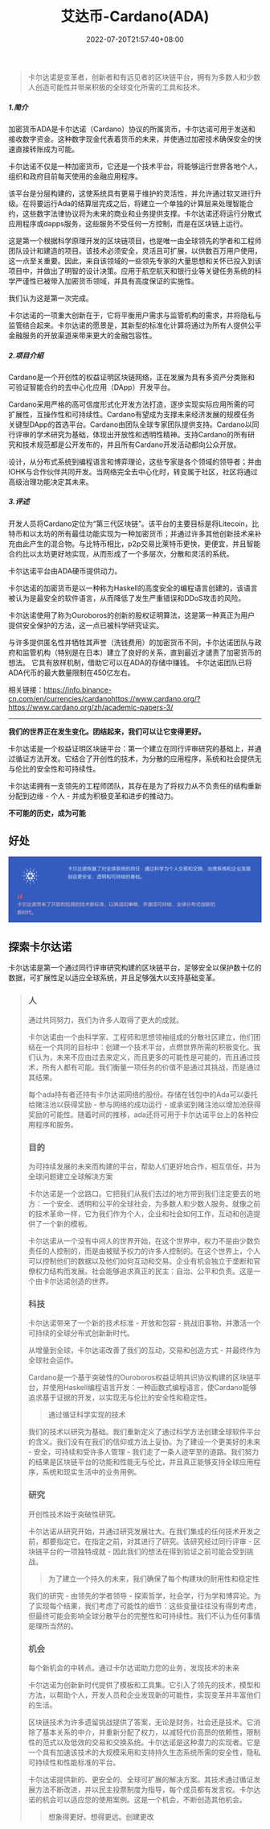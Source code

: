 ﻿---
weight: 
title: "艾达币-Cardano(ADA)"
description: "加密货币ADA是卡尔达诺（Cardano）协议的所属货币，卡尔达诺可用于发送和接收数字资金"
date: 2022-07-20T21:57:40+08:00
lastmod: 2022-07-20T16:45:40+08:00
draft: false
authors: ["kiki"]
featuredImage: "aidabi-cardanoada.webp"
link: "https://cardano.org/"
tags: ["数字代币","艾达币-Cardano(ADA)"]
categories: ["navigation"]
navigation: ["数字代币"]
lightgallery: true
toc: true
pinned: false
recommend: false
recommend1: false
---
> 卡尔达诺是变革者，创新者和有远见者的区块链平台，拥有为多数人和少数人创造可能性并带来积极的全球变化所需的工具和技术。

##### 1.简介

加密货币ADA是卡尔达诺（Cardano）协议的所属货币，卡尔达诺可用于发送和接收数字资金。这种数字现金代表着货币的未来，并使通过加密技术确保安全的快速直接转账成为可能。

卡尔达诺不仅是一种加密货币，它还是一个技术平台，将能够运行世界各地个人，组织和政府目前每天使用的金融应用程序。

该平台是分层构建的，这使系统具有更易于维护的灵活性，并允许通过软叉进行升级。在将要运行Ada的结算层完成之后，将建立一个单独的计算层来处理智能合约，这些数字法律协议将为未来的商业和业务提供支撑。卡尔达诺还将运行分散式应用程序或dapps服务，这些服务不受任何一方控制，而是在区块链上运行。

这是第一个根据科学原理开发的区块链项目，也是唯一由全球领先的学者和工程师团队设计和建造的项目。该技术必须安全，灵活且可扩展，以供数百万用户使用，这一点至关重要。因此，来自该领域的一些领先专家的大量思想和关怀已投入到该项目中，并做出了明智的设计决策。应用于航空航天和银行业等关键任务系统的科学严谨性已被带入加密货币领域，并具有高度保证的实施性。

我们认为这是第一次完成。

卡尔达诺的一项重大创新在于，它将平衡用户需求与监管机构的需求，并将隐私与监管结合起来。卡尔达诺的愿景是，其新型的标准化计算将通过为所有人提供公平金融服务的开放渠道来带来更大的金融包容性。

##### 2.项目介绍

Cardano是一个开创性的权益证明区块链网络，正在发展为具有多资产分类账和可验证智能合约的去中心化应用（DApp）开发平台。

Cardano采用严格的高可信度形式化开发方法打造，逐步实现实际应用所需的可扩展性，互操作性和可持续性。Cardano有望成为支撑未来经济发展的规模任务关键型DApp的首选平台。Cardano由团队全球专家团队提供支持。Cardano以同行评审的学术研究为基础，体现出开放性和透明性精神。支持Cardano的所有研究和技术规范都是公开发布的，并且所有Cardano开发活动都向公众开放。

设计，从分布式系统到编程语言和博弈理论，这些专家是各个领域的领导者；并由IOHK与合作伙伴共同开发。当网络完全去中心化时，转变属于社区，社区将通过高级治理功能决定其未来。

##### 3.评述

开发人员将Cardano定位为“第三代区块链”。该平台的主要目标是将Litecoin，比特币和以太坊的所有最佳功能实现为一种加密货币；并通过许多其他创新技术来补充由此产生的混合物。与比特币相比，p2p交易比莱特币更快，更便宜，并且智能合约比以太坊更好地实现，从而形成了一个多层次，分散和灵活的系统。

卡尔达诺平台由ADA硬币提供动力。

卡尔达诺的加密货币是以一种称为Haskell的高度安全的编程语言创建的，该语言被认为是最安全的软件语言，从而降低了发生严重错误和DDoS攻击的风险。

卡尔达诺使用了称为Ouroboros的创新的股权证明算法，这是第一种真正为用户提供安全保护的方法，这一点已被科学研究证实。

与许多提供匿名性并牺牲其声誉（洗钱费用）的加密货币不同，卡尔达诺团队与政府和监管机构（特别是在日本）建立了良好的关系，直到最近才谴责了加密货币的想法。
它具有放样机制，借助它可以在ADA的存储中赚钱。
卡尔达诺团队已将ADA代币的最大数量限制在450亿左右。

相关链接：https://info.binance-cn.com/en/currencies/cardanohttps://www.cardano.org/?https://www.cardano.org/zh/academic-papers-3/

----

**我们的世界正在发生变化。团结起来，我们可以让它变得更好。**

卡尔达诺是一个权益证明区块链平台：第一个建立在同行评审研究的基础上，并通过循证方法开发。它结合了开创性的技术，为分散的应用程序，系统和社会提供无与伦比的安全性和可持续性。

卡尔达诺拥有一支领先的工程师团队，其存在是为了将权力从不负责任的结构重新分配到边缘 - 个人 - 并成为积极变革和进步的推动力。

**不可能的历史，成为可能**

## 好处

![image-20220720200705947](image-20220720200705947.png)

## 探索卡尔达诺

卡尔达诺是第一个通过同行评审研究构建的区块链平台，足够安全以保护数十亿的数据，可扩展性足以适应全球系统，并且足够强大以支持基础变革。

> ### 人
>
> 通过共同努力，我们为许多人取得了更大的成就。
>
> 卡尔达诺由一个由科学家、工程师和思想领袖组成的分散社区建立，他们团结在一个共同的目标中：创建一个技术平台，点燃世界所需的积极变化。我们认为，未来不应由过去来定义，而且更多的可能性是可能的，而且通过技术，所有人都有可能。我们衡量一项任务的价值不是通过其挑战，而是通过其结果。
>
> 每个ada持有者还持有卡尔达诺网络的股份。存储在钱包中的Ada可以委托给赌注池以获得奖励 - 参与网络的成功运行 - 或承诺到赌注池以增加池获得奖励的可能性。随着时间的推移，ada还将可用于卡尔达诺平台上的各种应用程序和服务。
>
> ### 目的
>
> 为可持续发展的未来而构建的平台，帮助人们更好地合作，相互信任，并为全球问题建立全球解决方案
>
> 卡尔达诺是一个岔路口。它把我们从我们去过的地方带到我们注定要去的地方：一个安全、透明和公平的全球社会，为多数人和少数人服务。就像之前的技术革命一样，它为我们作为个人，企业和社会如何工作，互动和创造提供了一个新的模板。
>
> 卡尔达诺从一个没有中间人的世界开始，在这个世界中，权力不是由少数负责任的人控制的，而是由被赋予权力的许多人控制的。在这个世界上，个人可以控制他们的数据以及他们如何互动和交易。企业有机会独立于垄断和官僚权力结构而发展。社会能够追求真正的民主：自治、公平和负责。这是一个由卡尔达诺创造的世界。
>
> ### 科技
>
> 卡尔达诺带来了一个新的技术标准 - 开放和包容 - 挑战旧事物，并激活一个可持续的全球分布式创新新时代。
>
> 从增量到全球，卡尔达诺改善了我们的互动，交易和创造方式 - 并最终作为全球社会运作。
>
> Cardano是一个基于突破性的Ouroboros权益证明共识协议构建的区块链平台，并使用Haskell编程语言开发：一种函数式编程语言，使Cardano能够追求基于证据的开发，以实现无与伦比的安全性和稳定性。
>
> > 通过循证科学实现的技术
>
> 我们的技术以研究为基础。我们重新定义了通过科学方法创建全球软件平台的含义。我们没有在我们的信仰或方法上妥协。为了建设一个更美好的未来 - 安全，可持续和受许多人管理 - 我们走了一条人迹罕至的道路。我们努力的结果是区块链平台的功能和性能无与伦比，并且真正能够支持全球应用程序，系统和现实生活中的业务用例。
>
> ### 研究
>
> 开创性技术始于突破性研究。
>
> 卡尔达诺从研究开始，并通过研究发展壮大。在我们集成的任何技术开发之前，都要指定它。在指定之前，对其进行了研究。该研究经过同行评审 - 区块链平台的一项独特成就 - 因此我们的想法在得到验证之前可能会受到挑战。
>
> > 为了建立一个持久的未来，我们确保了每个构建块的耐用性和稳定性
>
> 我们的研究 - 由领先的学者领导 - 探索哲学，社会学，行为学和博弈论。为了实现每个结果，我们考虑了可能性的细节：这些变量往往没有得到考虑，但最终可能会影响全球分散平台的完整性和可持续性。我们不认为任何事情是理所当然的。
>
> ### 机会
>
> 每个新机会的中转点。通过卡尔达诺助力您的业务，发现技术的未来
>
> 卡尔达诺为创新新时代提供了模板和工具集。它引入了领先的技术，模型和方法，以帮助个人，开发人员和企业发现新的可能性，实现变革并丰富他们的生活。
>
> 区块链技术为许多遗留挑战提供了答案，无论是财务，社会还是技术。它消除了基本关系的中介，并重新分配了权力，以减轻代价高昂的依赖性，限制性的范式以及低效的交易和交换系统。卡尔达诺是这种潜力的实现者。它是一个具有加速该技术的大规模采用和支持持久生态系统所需的安全性，隐私可持续性和性能标准的平台。
>
> 卡尔达诺提供新的、更安全的、全球可扩展的解决方案。其技术通过循证发展方法不断改进，并以民主投票制度为指导，每个成员都有发言权。卡尔达诺的机会可以适应您的使用案例。这是一个机会，不断创造其他机会。
>
> > 想象得更好。想得更远。创建更改